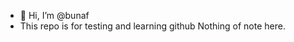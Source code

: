 - 👋 Hi, I’m @bunaf
- This repo is for testing and learning github Nothing of note here. 

<!---
bunaf/bunaf is a special  repository because its `README.md` (this file) appears on your GitHub profile.
You can click the Preview link to take a look at your changes.
--->
